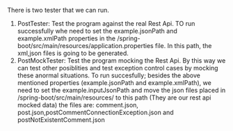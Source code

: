 There is two tester that we can run.

1) PostTester: Test the program against the real Rest Api. TO run successfully whe need to set the example.jsonPath and example.xmlPath properties in the /spring-boot/src/main/resources/application.properties file. In this path, the xml,json files is going to be generated.
2) PostMockTester: Test the program mocking the Rest Api. By this way we can test other posiblities and test exception control cases by mocking these anormal situations. To run succesfully; besides the above mentioned properties (example.jsonPath and example.xmlPath), we need to set the example.inputJsonPath and move the json files placed in /spring-boot/src/main/resources/ to this path (They are our rest api mocked data) the files are: comment.json, post.json,postCommentConnectionException.json and postNotExistentComment.json
